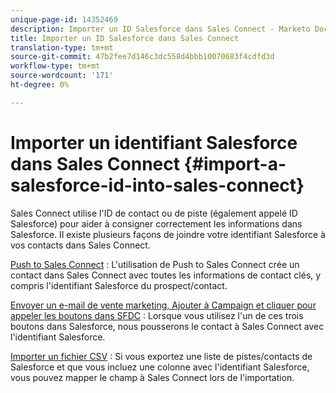 ```yaml
---
unique-page-id: 14352469
description: Importer un ID Salesforce dans Sales Connect - Marketo Docs - Documentation sur les produits
title: Importer un ID Salesforce dans Sales Connect
translation-type: tm+mt
source-git-commit: 47b2fee7d146c3dc558d4bbb10070683f4cdfd3d
workflow-type: tm+mt
source-wordcount: '171'
ht-degree: 0%

---
```



# Importer un identifiant Salesforce dans Sales Connect {#import-a-salesforce-id-into-sales-connect}

Sales Connect utilise l&#39;ID de contact ou de piste (également appelé ID Salesforce) pour aider à consigner correctement les informations dans Salesforce. Il existe plusieurs façons de joindre votre identifiant Salesforce à vos contacts dans Sales Connect.

[Push to Sales Connect](http://docs.marketo.com/x/F4PS) : L&#39;utilisation de Push to Sales Connect crée un contact dans Sales Connect avec toutes les informations de contact clés, y compris l&#39;identifiant Salesforce du prospect/contact.

[Envoyer un e-mail de vente marketing, Ajouter à Campaign et cliquer pour appeler les boutons dans SFDC](http://docs.marketo.com/x/DYPS) : Lorsque vous utilisez l&#39;un de ces trois boutons dans Salesforce, nous pousserons le contact à Sales Connect avec l&#39;identifiant Salesforce.

[Importer un fichier CSV](http://docs.marketo.com/x/HIPS) : Si vous exportez une liste de pistes/contacts de Salesforce et que vous incluez une colonne avec l&#39;identifiant Salesforce, vous pouvez mapper le champ à Sales Connect lors de l&#39;importation.
